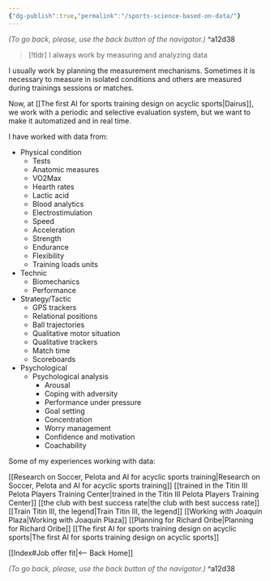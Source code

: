 ```yaml
---
{"dg-publish":true,"permalink":"/sports-science-based-on-data/"}
---
```




<div class="transclusion internal-embed is-loaded"><div class="markdown-embed">




<font color="#595959">*(To go back, please, use the back button of the navigator.)*</font> 
^a12d38



</div></div>


> [!tldr]
> I always work by measuring and analyzing data

I usually work by planning the measurement mechanisms. Sometimes it is necessary to measure in isolated conditions and others are measured during trainings sessions or matches.

Now, at [[The first AI for sports training design on acyclic sports|Dairus]], we work with a periodic and selective evaluation system, but we want to make it automatized and in real time.

I have worked with data from:
- Physical condition
	- Tests
	- Anatomic measures
	- VO2Max
	- Hearth rates
	- Lactic acid
	- Blood analytics
	- Electrostimulation
	- Speed
	- Acceleration
	- Strength
	- Endurance
	- Flexibility
	- Training loads units
- Technic
	- Biomechanics
	- Performance
- Strategy/Tactic
	- GPS trackers
	- Relational positions
	- Ball trajectories
	- Qualitative motor situation
	- Qualitative trackers
	- Match time
	- Scoreboards
- Psychological
	- Psychological analysis
		- Arousal
		- Coping with adversity
		- Performance under pressure
		- Goal setting
		- Concentration
		- Worry management
		- Confidence and motivation
		- Coachability

Some of my experiences working with data:

[[Research on Soccer, Pelota and AI for acyclic sports training|Research on Soccer, Pelota and AI for acyclic sports training]]
[[trained in the Titin III Pelota Players Training Center|trained in the Titin III Pelota Players Training Center]]
[[the club with best success rate|the club with best success rate]]
[[Train Titin III, the legend|Train Titin III, the legend]]
[[Working with Joaquín Plaza|Working with Joaquín Plaza]]
[[Planning for Richard Oribe|Planning for Richard Oribe]]
[[The first AI for sports training design on acyclic sports|The first AI for sports training design on acyclic sports]]


<div class="transclusion internal-embed is-loaded"><div class="markdown-embed">





[[Index#Job offer fit|<-- Back Home]]

<div class="transclusion internal-embed is-loaded"><div class="markdown-embed">




<font color="#595959">*(To go back, please, use the back button of the navigator.)*</font> 
^a12d38



</div></div>


</div></div>

